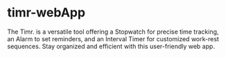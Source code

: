 # timr-webApp
The Timr. is a versatile tool offering a Stopwatch for precise time tracking, an Alarm to set reminders, and an Interval Timer for customized work-rest sequences. Stay organized and efficient with this user-friendly web app.
